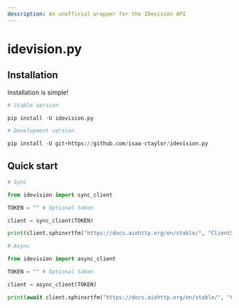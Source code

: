 ```yaml
---
description: An unofficial wrapper for the IDevision API
---
```


# idevision.py

## Installation

Installation is simple!

```python
# Stable version

pip install -U idevision.py

# Development version

pip install -U git+https://github.com/isaa-ctaylor/idevision.py
```

## Quick start

```python
# Sync

from idevision import sync_client

TOKEN = "" # Optional token

client = sync_client(TOKEN)

print(client.sphinxrtfm("https://docs.aiohttp.org/en/stable/", "ClientSession"))
```

```python
# Async

from idevision import async_client

TOKEN = "" # Optional token

client = async_client(TOKEN)

print(await client.sphinxrtfm("https://docs.aiohttp.org/en/stable/", "ClientSession"))
```

